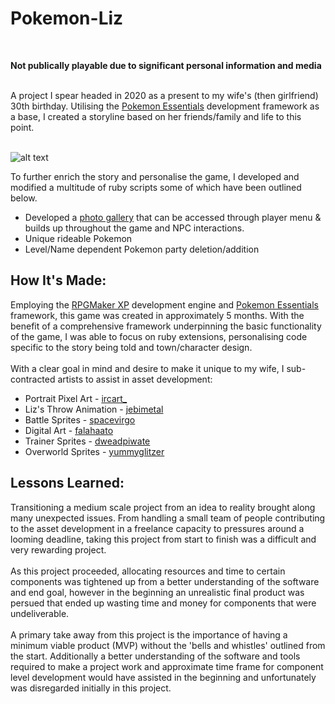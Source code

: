# Pokemon-Liz
<br />

**Not publically playable due to significant personal information and media**

<br />
A project I spear headed in 2020 as a present to my wife's (then girlfriend) 30th birthday. Utilising the <a target="_blank" href="https://reliccastle.com/essentials/">Pokemon Essentials</a>
development framework as a base, I created a storyline based on her friends/family and life to this point.
<br />

<br />

![alt text](https://github.com/Pyr1te/Pokemon-Liz/blob/main/Pokemon-Liz-GIF.gif?raw=true)


To further enrich the story and personalise the game, I developed and modified a multitude of ruby scripts some of which have been 
outlined below. 
<ul>
  <li>Developed a <a target="_blank" href="https://github.com/Pyr1te/Pokemon-Liz/blob/main/Scripts/MD_PokeGallery.rb">photo gallery</a> that can be accessed through player menu & builds up throughout the game and NPC interactions.</li>
  <li>Unique rideable Pokemon</li>
  <li>Level/Name dependent Pokemon party deletion/addition</li>
</ul>

## How It's Made:

Employing the <a href="https://www.rpgmakerweb.com/products/rpg-maker-xp">RPGMaker XP</a> development engine and <a target="_blank" href="https://reliccastle.com/essentials/">Pokemon Essentials</a> 
framework, this game was created in approximately 5 months. With the benefit of a comprehensive framework underpinning the basic functionality of the game, I was able
to focus on ruby extensions, personalising code specific to the story being told and town/character design.
<br />
<br />
With a clear goal in mind and desire to make it unique to my wife, I sub-contracted artists to assist in asset development:
<ul>
  <li>Portrait Pixel Art - <a href="https://www.fiverr.com/ircart_/drawing-with-anime-pixelart-style?context_referrer=user_page&ref_ctx_id=1bd005a5756c8a0c1ba3af95ebfbc878&pckg_id=1&pos=1&imp_id=8d638a98-2c43-4625-bd33-d9b4276b3588">ircart_</a></li>
  <li>Liz's Throw Animation - <a href="https://www.fiverr.com/jebimetael/create-a-pokemon-style-trainer-sprite?source=order_page_summary_gig_link_title&funnel=cd6f81f4c5767b9f56ee33ad7d741ad7">jebimetal</a></li>
  <li>Battle Sprites - <a href="https://www.fiverr.com/spacevirgo/edit-a-custom-pokemon-trainer-sprite-for-you?source=order_page_summary_gig_link_title&funnel=d3416970d38aab3dd2b9c6dcb190fc79">spacevirgo</a></li>
  <li>Digital Art - <a href="https://www.fiverr.com/faiahaato/draw-pokemon-anime-battle-and-fakemon-fusion?source=order_page_summary_gig_link_title&funnel=313462c2daf4c0da5621ecc2206ea507">falahaato</a></li>
  <li>Trainer Sprites - <a href="https://www.fiverr.com/dweadpiwate/do-custom-trainer-sprites-and-cards?source=order_page_summary_gig_link_title&funnel=f7dd6a1f6e8058619362bec89f7a1f9f">dweadpiwate</a></li>
  <li>Overworld Sprites - <a href="https://www.fiverr.com/yummyglitzer/create-a-great-sprite-that-satisfies?source=order_page_summary_gig_link_title&funnel=edfd5c0a73a490e5bf45dfedee2a4782">yummyglitzer</a></li>
</ul>

## Lessons Learned:

Transitioning a medium scale project from an idea to reality brought along many unexpected issues. From handling a small team of people
contributing to the asset development in a freelance capacity to pressures around a looming deadline, taking this project from start to finish was a difficult and
very rewarding project.
<br />
<br />
As this project proceeded, allocating resources and time to certain components was tightened up from a better understanding of the software and end goal, however 
in the beginning an unrealistic final product was persued that ended up wasting time and money for components that were undeliverable. 
<br />
<br />
A primary take away from this project is the importance of having a minimum viable product (MVP) without the 'bells and whistles' outlined from the start. Additionally 
a better understanding of the software and tools required to make a project work and approximate time frame for component level development would have assisted in the beginning and 
unfortunately was disregarded initially in this project.
